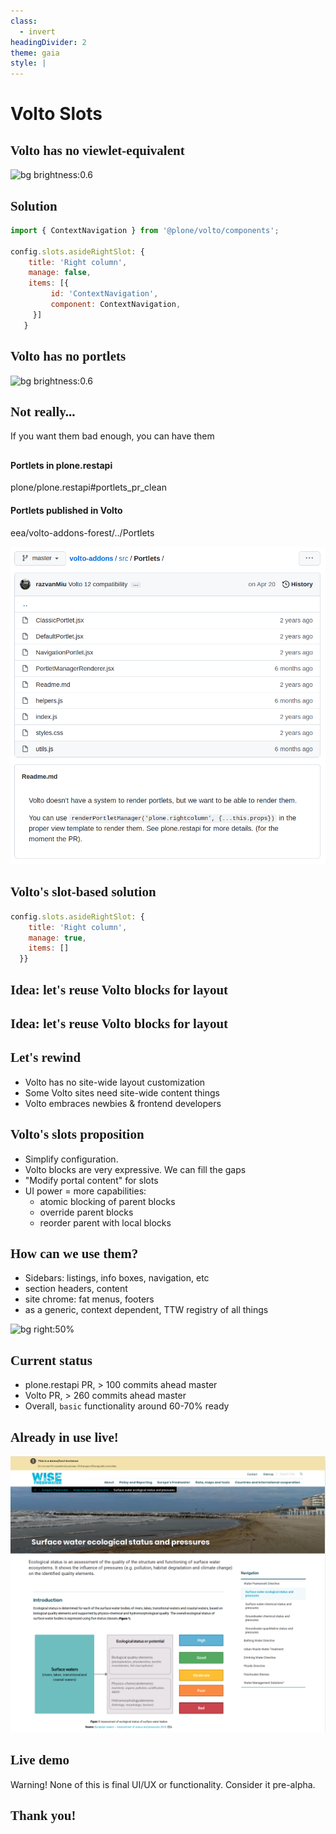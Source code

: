 ```yaml
---
class:
  - invert
headingDivider: 2
theme: gaia
style: |
---
```

<style>
  .hljs-name {
    color: #7ee787 !important;
  }

  .hljs-tag {
    color: #79c0ff !important;
  }

  h2 {
    font-family: serif;
  }
  section.leftbg h2 {
    text-align: left !important;
  }

  .leftbg h2 {
  }

  section {
    font-size: 1.6rem;
  }
  section.invert {
    --color-background: #175E58!important;
    padding: 2em 3em !important;
  }

  section code {
    color: #c9d1d9 !important;
    background: #161b22 !important;
  }
  img {
    max-height: 80vh;
    max-width: 100%;
    text-align: center;
  }
  a { color: white }
</style>
<!-- _class: lead invert

backgroundImage: linear-gradient(to bottom, #175E58, #29A399)
-->
# Volto Slots

## Volto has no viewlet-equivalent

![bg brightness:0.6](https://images.unsplash.com/photo-1611329857570-f02f340e7378?ixlib=rb-1.2.1&ixid=MnwxMjA3fDB8MHxwaG90by1wYWdlfHx8fGVufDB8fHx8&auto=format&fit=crop&w=1170&q=80)

<!-- _class: lead invert -->

<!-- Problem -->

## Solution

```jsx
import { ContextNavigation } from '@plone/volto/components';

config.slots.asideRightSlot: {
    title: 'Right column',
    manage: false,
    items: [{
         id: 'ContextNavigation',
         component: ContextNavigation,
     }]
   }
```

## Volto has no portlets

![bg brightness:0.6](https://images.unsplash.com/photo-1493063446996-5368fa274032?ixid=MnwxMjA3fDB8MHxwaG90by1wYWdlfHx8fGVufDB8fHx8&ixlib=rb-1.2.1&auto=format&fit=crop&w=1740&q=80)

<!-- Problem -->
<!-- _class: lead invert -->

## Not really...

If you want them bad enough, you can have them

##

#### Portlets in plone.restapi

plone/plone.restapi#portlets_pr_clean

#### Portlets published in Volto

eea/volto-addons-forest/../Portlets

![bg right:50% 90%](./statics/volto-addons-portlets.png)

## Volto's slot-based solution

```jsx
config.slots.asideRightSlot: {
    title: 'Right column',
    manage: true,
    items: []
  }}
```
<!--
Notice the "manage:true"
-->

## Idea: let's reuse Volto blocks for layout

<!-- _class: lead invert -->

<!--
Back in 2003 when I've started with Zope and Plone, I was working
with my wife for an NGO and in those days, Plone was almost the final face of
our websites. You could just take default Plone, tweak the styling, add a logo,
add a few specific portlets, like newsletter signup, news, whatever and call it
a day.

And that Plone use case I think should still be supported by the future Plone.
Small websites, large intranet, Plone was able to shape itself into any of
that. We make our money today from consultancy with Plone, but I wish that we
don't forget those that we don't see, the ones that are not strong developers
and just treat Plone and hopefully Plone 6 with Volto, as the final product.

Side note, after all these years of watching the Plone community, I'm still
amazed when I see new people coming to the Plone community forum. Is there
still interest in small instalations of Plone, or did we become something where
you need to dump at least 100k just to get the basics running?

I hope with Erico's recent work and Volto's seamless mode we might get to
a place where we can look at Volto and have it be almost be a final product.
There is certainly a sweet spot between Gutenberg's full page layout
editing and Plone's strong classic CMS roots, somewhere where Volto can
be positioned. And I'm extremely grateful to all the guys at Kitconcept and
those that worked on Volto so far, for placing UX and user friendliness as
a top priority. It is a continuation of Alex Limi's vision and work and it's
staying true to the core Plone traits and values.

----
NUUU: Now, I'm not gonna defend one website design over another. As much as I like to
get myself involved in everything, I have to admit I'm not a designer. I'm
actually a backend developer who invaded the frontend domain.

-->

## Idea: let's reuse Volto blocks for layout

<!-- _class: lead invert -->

<!--
Thinking back to Nicola's Sustainable Web presentation, you know, we've used
the same office computers for many years, but when we started to work with
Volto we've had to upgrade all computers, just to keep up with webpack bundling
speeds. Yes, we are the developed world, but are we building a product that is
designed only for the developed world type of developers?

Now, I like to think that there's a place for more control over the site
layout in Volto. I've seen already many times the lifecycle of many website:
they get created, a ton of effort and money is spent at their creation, then
they're abandoned into the hands of content creators and website managers. If
we don't provide tools for these people to have at least a bit of chance of
pushing a website forward, on their own, we're basically delivering stillborns:
websites already dead by the time they're launched.

And portlets are not even a presentational thing, they're "inheritable bits of
content or miniapps". The portlet term, at its roots, was a way of running
separate apps, inside the same engine, right? I see Volto blocks as
a derivative of that idea. And we all have these on all of our websites, from
top level menus, footers, message boxes, etc. Do we want to always push these
things in the developer hands, or can we let website administrators handle
some of these? Fortunately, for top-level dropdown menu and footers we already
have nice solutions provided by products from RedTurtles.

But let's see if we can reuse the Volto blocks as an engine for "layout
things".
-->

## Let's rewind

* Volto has no site-wide layout customization
* Some Volto sites need site-wide content things
* Volto embraces newbies & frontend developers

<!--

-[tibi:next]
* Volto has no site-wide layout customization

-[tibi:next]
* Some Volto sites need site-wide content things

Not every project needs them, but
it's good to have them in the "arsenal".

-[tibi:next]
With Volto we're trying to empower the frontend developers, so people with no
knowledge of Plone can make a significant contributions to Plone
projects. With Volto it is actually possible for someone with almost 0 Plone
"backend" knowledge to create and develop a real project.
-->

## Volto's slots proposition

* Simplify configuration.
* Volto blocks are very expressive. We can fill the gaps
* "Modify portal content" for slots
* UI power = more capabilities:
  - atomic blocking of parent blocks
  - override parent blocks
  - reorder parent with local blocks

<!--
What can we do to improve the portlet story? These are the improvements that we
can make with the slots:

-[tibi:next]

- Simplify configuration of slots. That's just 2 lines of JSON configuration in
  Volto

-[tibi:next]

- reuse the existing Volto blocks in slots
- Cover missing gaps with new dedicated Volto blocks, such as navigation

-[tibi:next]

- Allow selectively managing slots as content, editable with the `Modify
  portal content` permission.

-[tibi:next]
- Having Volto and React power, it's easier to create UI that expresses more
  complex scenarios:
    - atomic blocking of inherited blocks, instead of all or nothing
    - create local copies of blocks
    - mix order of "local" and inherited blocks
-->

## How can we use them?

- Sidebars: listings, info boxes, navigation, etc
- section headers, content
- site chrome: fat menus, footers
- as a generic, context dependent, TTW registry of all things

<!--
What can we do with them?

- sidebars: info boxes, navigation, etc
- "fat menus".
- section headers, content
- footers
- Wild scenarios, such as using the slots endpoint as a registry for site-wide
  configuration. A "TTW block designer" could use the slots as a storage for
  presets.
-->

![bg right:50%](https://images.unsplash.com/photo-1513002749550-c59d786b8e6c?ixid=MnwxMjA3fDB8MHxwaG90by1wYWdlfHx8fGVufDB8fHx8&ixlib=rb-1.2.1&auto=format&fit=crop&w=774&q=80)

## Current status

- plone.restapi PR, > 100 commits ahead master
- Volto PR, > 260 commits ahead master
- Overall, `basic` functionality around 60-70% ready

## Already in use live!

![bg right:70% 89%](./statics/wise-freshwater.png)

<!--
https://demo-freshwater.eea.europa.eu/europe-freshwater/water-framework-directive/surface-water-ecological-status-pressures
-->

## Live demo

Warning! None of this is final UI/UX or functionality.
Consider it pre-alpha.

## Thank you!
